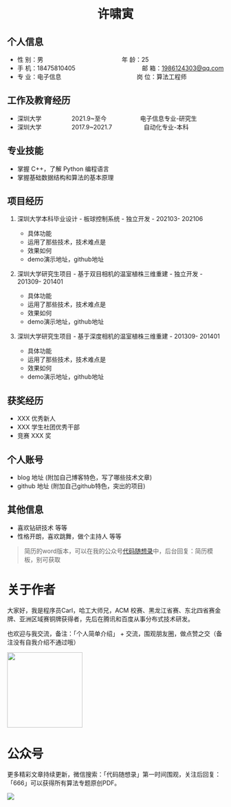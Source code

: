  <center>
     <h1>许啸寅</h1>
 </center>

## 个人信息 

* 性 别：男          &emsp;&emsp;&emsp;&emsp;&emsp;&emsp;&emsp;&emsp;&emsp;&emsp;&emsp;&emsp;&ensp; 年 龄：25  
* 手 机：18475810405 &emsp;&emsp;&emsp;&emsp;&emsp;&emsp;&ensp;&emsp;&emsp;&emsp;&emsp;             邮 箱：1986124303@qq.com    
* 专 业：电子信息    &emsp;&emsp;&emsp;&emsp;&emsp;&emsp;&emsp;&emsp;&emsp;&emsp;&emsp;&emsp;       岗 位：算法工程师

## 工作及教育经历
    
* 深圳大学&emsp;&emsp;&emsp;&emsp;&emsp;2021.9~至今  &emsp;&emsp;&emsp;&emsp;&emsp; 电子信息专业-研究生         
* 深圳大学&emsp;&emsp;&emsp;&emsp;&emsp;2017.9~2021.7&emsp;&emsp;&emsp;&emsp;&emsp; 自动化专业-本科  

## 专业技能

* 掌握 C++，了解 Python 编程语言
* 掌握基础数据结构和算法的基本原理


## 项目经历

1. 深圳大学本科毕业设计 - 板球控制系统 - 独立开发 - 202103- 202106 
    * 具体功能 
    * 运用了那些技术，技术难点是
    * 效果如何
    * demo演示地址，github地址 

2. 深圳大学研究生项目 - 基于双目相机的温室植株三维重建 - 独立开发 - 201309- 201401 
    * 具体功能 
    * 运用了那些技术，技术难点是
    * 效果如何
    * demo演示地址，github地址 
3. 深圳大学研究生项目 - 基于深度相机的温室植株三维重建 - 201309- 201401 
    * 具体功能 
    * 运用了那些技术，技术难点是
    * 效果如何
    * demo演示地址，github地址 
## 获奖经历
* XXX 优秀新人
* XXX 学生社团优秀干部
* 竞赛 XXX 奖

## 个人账号 
* blog 地址 (附加自己博客特色，写了哪些技术文章)
* github 地址 (附加自己github特色，突出的项目)

## 其他信息 
* 喜欢钻研技术 等等
* 性格开朗，喜欢跳舞，做个主持人 等等 

> 简历的word版本，可以在我的公众号[代码随想录](https://img-blog.csdnimg.cn/20200815195519696.png)中，后台回复：简历模板，别可获取

# 关于作者

大家好，我是程序员Carl，哈工大师兄，ACM 校赛、黑龙江省赛、东北四省赛金牌、亚洲区域赛铜牌获得者，先后在腾讯和百度从事分布式技术研发。

也欢迎与我交流，备注：「个人简单介绍」 + 交流，围观朋友圈，做点赞之交（备注没有自我介绍不通过哦）

<a name="微信"></a>
<img src="https://img-blog.csdnimg.cn/20200814140330894.png" data-img="1" width="175" height="175">

# 公众号

更多精彩文章持续更新，微信搜索：「代码随想录」第一时间围观，关注后回复：「666」可以获得所有算法专题原创PDF。


<a name="公众号"></a>

![](https://github.com/youngyangyang04/leetcode-master/blob/master/pics/%E5%85%AC%E4%BC%97%E5%8F%B7.png)


